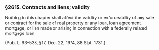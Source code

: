### §2615. Contracts and liens; validity ###

Nothing in this chapter shall affect the validity or enforceability of any sale or contract for the sale of real property or any loan, loan agreement, mortgage, or lien made or arising in connection with a federally related mortgage loan.

(Pub. L. 93–533, §17, Dec. 22, 1974, 88 Stat. 1731.)